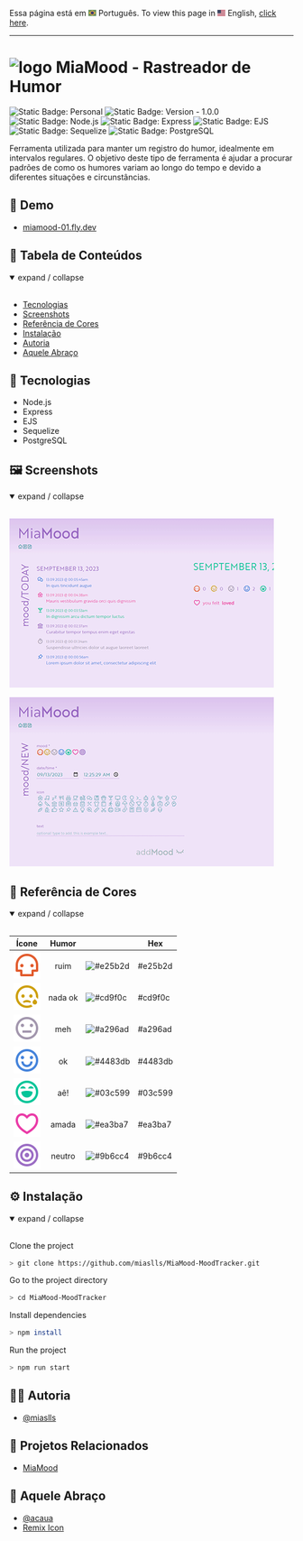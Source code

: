 Essa página está em <img src="assets/img/flag-pt-br.png" width="14" alt="Português" /> Português.
To view this page in <img src="assets/img/flag-en.png" width="14" alt="English" /> English, [click here](./README.md).

---

# <img src="public/IMG/logo.png" alt="logo" width="22px" /> MiaMood - Rastreador de Humor

![Static Badge: Personal](https://img.shields.io/badge/personal-mediumpurple)
![Static Badge: Version - 1.0.0](https://img.shields.io/badge/version-1.0.0-green)
![Static Badge: Node.js](https://img.shields.io/badge/Node.js-5a5a5a?logo=nodedotjs)
![Static Badge: Express](https://img.shields.io/badge/Express-5a5a5a?logo=express)
![Static Badge: EJS](https://img.shields.io/badge/EJS-5a5a5a)
![Static Badge: Sequelize](https://img.shields.io/badge/Sequelize-5a5a5a?logo=sequelize)
![Static Badge: PostgreSQL](https://img.shields.io/badge/PostgreSQL-5a5a5a?logo=postgresql)

Ferramenta utilizada para manter um registro do humor, idealmente em intervalos regulares. O objetivo deste tipo de ferramenta é ajudar a procurar padrões de como os humores variam ao longo do tempo e devido a diferentes situações e circunstâncias.

## 🔗 Demo

- [miamood-01.fly.dev](https://miamood-01.fly.dev/)

## 🟰 Tabela de Conteúdos

<details open>
<summary>expand / collapse</summary>
&nbsp;

- [Tecnologias](#-tecnologias)
- [Screenshots](#%EF%B8%8F-screenshots)
- [Referência de Cores](#-referência-de-cores)
- [Instalação](#%EF%B8%8F-instalação)
- [Autoria](#-autoria)
- [Aquele Abraço](#-aquele-abraço)

</details>

## 🧮 Tecnologias

- Node.js
- Express
- EJS
- Sequelize
- PostgreSQL

## 🖼️ Screenshots

<details open>
<summary>expand / collapse</summary>
&nbsp;

[<img src="assets/img/thumb-01.png" alt="MiaMood App Screenshot">](assets/img/screenshot-01.png)

[<img src="assets/img/thumb-02.png" alt="MiaMood App Screenshot">](assets/img/screenshot-02.png)

</details>

## 🍭 Referência de Cores

<details open>
<summary>expand / collapse</summary>
&nbsp;

|                           Ícone                            |  Humor  |                                                     | Hex     |
| :--------------------------------------------------------: | :-----: | --------------------------------------------------- | ------- |
|         ![skull icon](assets/icon/skull-line.svg)          |  ruim   | ![#e25b2d](https://dummyimage.com/10/e25b2d&text=+) | #e25b2d |
|      ![crying icon](assets/icon/emotion-sad-line.svg)      | nada ok | ![#cd9f0c](https://dummyimage.com/10/cd9f0c&text=+) | #cd9f0c |
| ![no expression icon](assets/icon/emotion-normal-line.svg) |   meh   | ![#a296ad](https://dummyimage.com/10/a296ad&text=+) | #a296ad |
|     ![happy icon](assets/icon/emotion-happy-line.svg)      |   ok    | ![#4483db](https://dummyimage.com/10/4483db&text=+) | #4483db |
|    ![laughing icon](assets/icon/emotion-laugh-line.svg)    |   aê!   | ![#03c599](https://dummyimage.com/10/ff0000&text=+) | #03c599 |
|        ![heart icon](assets/icon/heart-3-line.svg)         |  amada  | ![#ea3ba7](https://dummyimage.com/10/ea3ba7&text=+) | #ea3ba7 |
|       ![circles icon](assets/icon/focus-2-line.svg)        | neutro  | ![#9b6cc4](https://dummyimage.com/10/9b6cc4&text=+) | #9b6cc4 |

</details>

## ⚙️ Instalação

<details open>
<summary>expand / collapse</summary>
&nbsp;

Clone the project

```bash
> git clone https://github.com/miaslls/MiaMood-MoodTracker.git
```

Go to the project directory

```bash
> cd MiaMood-MoodTracker
```

Install dependencies

```bash
> npm install
```

Run the project

```bash
> npm run start
```

</details>

## 👩‍💻 Autoria

- [@miaslls](https://www.github.com/miaslls)

## 📑 Projetos Relacionados

- [MiaMood](https://github.com/miaslls/MiaMood)

## 🫶 Aquele Abraço

- [@acaua](https://www.github.com/acaua)
- [Remix Icon](https://remixicon.com/)
